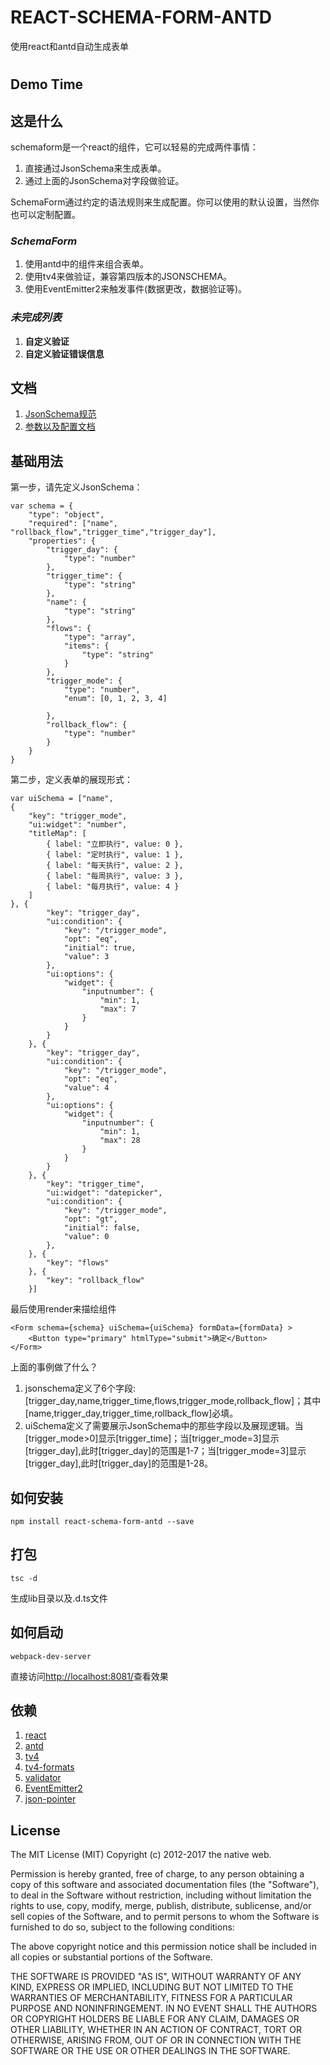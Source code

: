 # REACT-SCHEMA-FORM-ANTD

使用react和antd自动生成表单
#
## Demo Time

## 这是什么
schemaform是一个react的组件，它可以轻易的完成两件事情：
1. 直接通过JsonSchema来生成表单。 
2. 通过上面的JsonSchema对字段做验证。

SchemaForm通过约定的语法规则来生成配置。你可以使用的默认设置，当然你也可以定制配置。

### *SchemaForm*
1. 使用antd中的组件来组合表单。
2. 使用tv4来做验证，兼容第四版本的JSONSCHEMA。
3. 使用EventEmitter2来触发事件(数据更改，数据验证等)。

### *未完成列表*
1. **自定义验证**
2. **自定义验证错误信息**

## 文档

1. [JsonSchema规范](http://json-schema.org/)
2. [参数以及配置文档](https://github.com/nick121212/react-schema-form-antd/blob/master/docs/index.md)

## 基础用法
第一步，请先定义JsonSchema：
```
var schema = {
    "type": "object",
    "required": ["name", "rollback_flow","trigger_time","trigger_day"],
    "properties": {
        "trigger_day": {
            "type": "number"
        },
        "trigger_time": {
            "type": "string"
        },
        "name": {
            "type": "string"
        },
        "flows": {
            "type": "array",
            "items": {
                "type": "string"
            }
        },
        "trigger_mode": {
            "type": "number",
            "enum": [0, 1, 2, 3, 4]

        },
        "rollback_flow": {
            "type": "number"
        }
    }
}
```
第二步，定义表单的展现形式：
```
var uiSchema = ["name", 
{
    "key": "trigger_mode",
    "ui:widget": "number",
    "titleMap": [
        { label: "立即执行", value: 0 },
        { label: "定时执行", value: 1 },
        { label: "每天执行", value: 2 },
        { label: "每周执行", value: 3 },
        { label: "每月执行", value: 4 }
    ]
}, {
        "key": "trigger_day",
        "ui:condition": {
            "key": "/trigger_mode",
            "opt": "eq",
            "initial": true,
            "value": 3
        },
        "ui:options": {
            "widget": {
                "inputnumber": {
                    "min": 1,
                    "max": 7
                }
            }
        }
    }, {
        "key": "trigger_day",
        "ui:condition": {
            "key": "/trigger_mode",
            "opt": "eq",
            "value": 4
        },
        "ui:options": {
            "widget": {
                "inputnumber": {
                    "min": 1,
                    "max": 28
                }
            }
        }
    }, {
        "key": "trigger_time",
        "ui:widget": "datepicker",
        "ui:condition": {
            "key": "/trigger_mode",
            "opt": "gt",
            "initial": false,
            "value": 0
        },
    }, {
        "key": "flows"
    }, {
        "key": "rollback_flow"
    }]
```

最后使用render来描绘组件
```
<Form schema={schema} uiSchema={uiSchema} formData={formData} >
    <Button type="primary" htmlType="submit">确定</Button>
</Form>
```

上面的事例做了什么？
1. jsonschema定义了6个字段:[trigger_day,name,trigger_time,flows,trigger_mode,rollback_flow]；其中[name,trigger_day,trigger_time,rollback_flow]必填。
2. uiSchema定义了需要展示JsonSchema中的那些字段以及展现逻辑。当[trigger_mode>0]显示[trigger_time]；当[trigger_mode=3]显示[trigger_day],此时[trigger_day]的范围是1-7；当[trigger_mode=3]显示[trigger_day],此时[trigger_day]的范围是1-28。

## 如何安装

```
npm install react-schema-form-antd --save
```

## 打包

```
tsc -d
```
生成lib目录以及.d.ts文件

## 如何启动
```
webpack-dev-server
```
直接访问[http://localhost:8081/](http://localhost:8081/)查看效果

## 依赖
1. [react](https://github.com/facebook/react)
2. [antd](https://github.com/ant-design/ant-design)
3. [tv4](https://github.com/geraintluff/tv4)
4. [tv4-formats](https://github.com/ikr/tv4-formats)
5. [validator](https://github.com/chriso/validator.js)
6. [EventEmitter2](https://github.com/asyncly/EventEmitter2)
7. [json-pointer](https://github.com/manuelstofer/json-pointer)

## License
The MIT License (MIT) Copyright (c) 2012-2017 the native web.

Permission is hereby granted, free of charge, to any person obtaining a copy of this software and associated documentation files (the "Software"), to deal in the Software without restriction, including without limitation the rights to use, copy, modify, merge, publish, distribute, sublicense, and/or sell copies of the Software, and to permit persons to whom the Software is furnished to do so, subject to the following conditions:

The above copyright notice and this permission notice shall be included in all copies or substantial portions of the Software.

THE SOFTWARE IS PROVIDED "AS IS", WITHOUT WARRANTY OF ANY KIND, EXPRESS OR IMPLIED, INCLUDING BUT NOT LIMITED TO THE WARRANTIES OF MERCHANTABILITY, FITNESS FOR A PARTICULAR PURPOSE AND NONINFRINGEMENT. IN NO EVENT SHALL THE AUTHORS OR COPYRIGHT HOLDERS BE LIABLE FOR ANY CLAIM, DAMAGES OR OTHER LIABILITY, WHETHER IN AN ACTION OF CONTRACT, TORT OR OTHERWISE, ARISING FROM, OUT OF OR IN CONNECTION WITH THE SOFTWARE OR THE USE OR OTHER DEALINGS IN THE SOFTWARE.